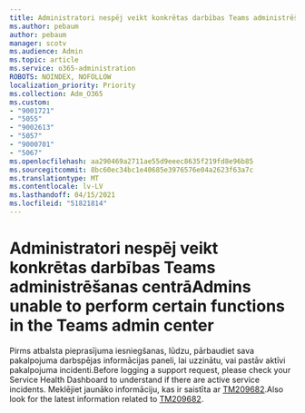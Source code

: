 ```yaml
---
title: Administratori nespēj veikt konkrētas darbības Teams administrēšanas centrā
ms.author: pebaum
author: pebaum
manager: scotv
ms.audience: Admin
ms.topic: article
ms.service: o365-administration
ROBOTS: NOINDEX, NOFOLLOW
localization_priority: Priority
ms.collection: Adm_O365
ms.custom:
- "9001721"
- "5055"
- "9002613"
- "5057"
- "9000701"
- "5067"
ms.openlocfilehash: aa290469a2711ae55d9eeec8635f219fd8e96b85
ms.sourcegitcommit: 8bc60ec34bc1e40685e3976576e04a2623f63a7c
ms.translationtype: MT
ms.contentlocale: lv-LV
ms.lasthandoff: 04/15/2021
ms.locfileid: "51821814"
---
```

# <a name="admins-unable-to-perform-certain-functions-in-the-teams-admin-center"></a><span data-ttu-id="dc198-102">Administratori nespēj veikt konkrētas darbības Teams administrēšanas centrā</span><span class="sxs-lookup"><span data-stu-id="dc198-102">Admins unable to perform certain functions in the Teams admin center</span></span>

<span data-ttu-id="dc198-103">Pirms atbalsta pieprasījuma iesniegšanas, lūdzu, pārbaudiet sava pakalpojuma darbspējas informācijas paneli, lai uzzinātu, vai pastāv aktīvi pakalpojuma incidenti.</span><span class="sxs-lookup"><span data-stu-id="dc198-103">Before logging a support request, please check your Service Health Dashboard to understand if there are active service incidents.</span></span> <span data-ttu-id="dc198-104">Meklējiet jaunāko informāciju, kas ir saistīta ar [TM209682](https://admin.microsoft.com/AdminPortal/Home/#/servicehealth?eventid=TM209682).</span><span class="sxs-lookup"><span data-stu-id="dc198-104">Also look for the latest information related to [TM209682](https://admin.microsoft.com/AdminPortal/Home/#/servicehealth?eventid=TM209682).</span></span>
